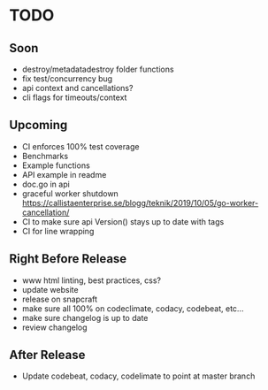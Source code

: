 # TODO

## Soon

- destroy/metadatadestroy folder functions
- fix test/concurrency bug
- api context and cancellations?
- cli flags for timeouts/context

## Upcoming

- CI enforces 100% test coverage
- Benchmarks
- Example functions
- API example in readme
- doc.go in api
- graceful worker shutdown <https://callistaenterprise.se/blogg/teknik/2019/10/05/go-worker-cancellation/>
- CI to make sure api Version() stays up to date with tags
- CI for line wrapping

## Right Before Release

- www html linting, best practices, css?
- update website
- release on snapcraft
- make sure all 100% on codeclimate, codacy, codebeat, etc...
- make sure changelog is up to date
- review changelog

## After Release

- Update codebeat, codacy, codelimate to point at master branch
